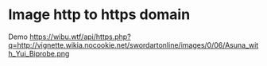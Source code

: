 # Image http to https domain

Demo	<https://wibu.wtf/api/https.php?q=http://vignette.wikia.nocookie.net/swordartonline/images/0/06/Asuna_with_Yui_Biprobe.png>
